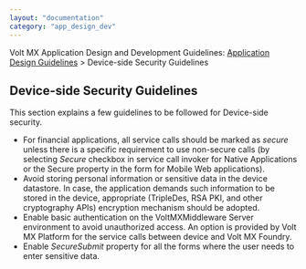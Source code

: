 ```yaml
---
layout: "documentation"
category: "app_design_dev"
---
```

                          

Volt MX  Application Design and Development Guidelines: [Application Design Guidelines](Application_Design_Guidelines_Overview.html) > Device-side Security Guidelines

Device-side Security Guidelines
-------------------------------

This section explains a few guidelines to be followed for Device-side security.

*   For financial applications, all service calls should be marked as _secure_ unless there is a specific requirement to use non-secure calls (by selecting _Secure_ checkbox in service call invoker for Native Applications or the Secure property in the form for Mobile Web applications).
*   Avoid storing personal information or sensitive data in the device datastore. In case, the application demands such information to be stored in the device, appropriate (TripleDes, RSA PKI, and other cryptography APIs) encryption mechanism should be adopted.
*   Enable basic authentication on the VoltMXMiddleware Server environment to avoid unauthorized access. An option is provided by Volt MX Platform for the service calls between device and Volt MX Foundry.
*   Enable _SecureSubmit_ property for all the forms where the user needs to enter sensitive data.

